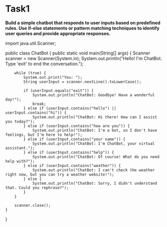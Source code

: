 # Task1

**Build a simple chatbot that responds to user inputs based on
predefined rules. Use if-else statements or pattern matching
techniques to identify user queries and provide appropriate
responses.**

import java.util.Scanner;

public class ChatBot {
    public static void main(String[] args) {
        Scanner scanner = new Scanner(System.in);
        System.out.println("Hello! I'm ChatBot. Type 'exit' to end the conversation.");
        
        while (true) {
            System.out.print("You: ");
            String userInput = scanner.nextLine().toLowerCase();
            
            if (userInput.equals("exit")) {
                System.out.println("ChatBot: Goodbye! Have a wonderful day!");
                break;
            } else if (userInput.contains("hello") || userInput.contains("hi")) {
                System.out.println("ChatBot: Hi there! How can I assist you today?");
            } else if (userInput.contains("how are you")) {
                System.out.println("ChatBot: I'm a bot, so I don't have feelings, but I'm here to help!");
            } else if (userInput.contains("your name")) {
                System.out.println("ChatBot: I'm ChatBot, your virtual assistant.");
            } else if (userInput.contains("help")) {
                System.out.println("ChatBot: Of course! What do you need help with?");
            } else if (userInput.contains("weather")) {
                System.out.println("ChatBot: I can't check the weather right now, but you can try a weather website!");
            } else {
                System.out.println("ChatBot: Sorry, I didn't understand that. Could you rephrase?");
            }
        }
        
        scanner.close();
    }
}
